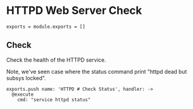 
# HTTPD Web Server Check

    exports = module.exports = []

## Check

Check the health of the HTTPD service.

Note, we've seen case where the status command print "httpd dead but subsys
locked".

    exports.push name: 'HTTPD # Check Status', handler: ->
      @execute
        cmd: "service httpd status"

